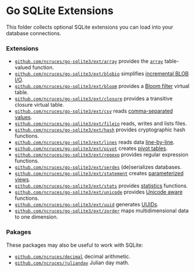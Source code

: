 # Go SQLite Extensions

This folder collects optional SQLite extensions
you can load into your database connections.

### Extensions

- [`github.com/ncruces/go-sqlite3/ext/array`](https://pkg.go.dev/github.com/ncruces/go-sqlite3/ext/array)
  provides the [`array`](https://sqlite.org/carray.html) table-valued function.
- [`github.com/ncruces/go-sqlite3/ext/blobio`](https://pkg.go.dev/github.com/ncruces/go-sqlite3/ext/blobio)
  simplifies [incremental BLOB I/O](https://sqlite.org/c3ref/blob_open.html).
- [`github.com/ncruces/go-sqlite3/ext/bloom`](https://pkg.go.dev/github.com/ncruces/go-sqlite3/ext/bloom)
  provides a [Bloom filter](https://github.com/nalgeon/sqlean/issues/27#issuecomment-1002267134) virtual table.
- [`github.com/ncruces/go-sqlite3/ext/closure`](https://pkg.go.dev/github.com/ncruces/go-sqlite3/ext/closure)
  provides a transitive closure virtual table.
- [`github.com/ncruces/go-sqlite3/ext/csv`](https://pkg.go.dev/github.com/ncruces/go-sqlite3/ext/csv)
  reads [comma-separated values](https://sqlite.org/csv.html).
- [`github.com/ncruces/go-sqlite3/ext/fileio`](https://pkg.go.dev/github.com/ncruces/go-sqlite3/ext/fileio)
  reads, writes and lists files.
- [`github.com/ncruces/go-sqlite3/ext/hash`](https://pkg.go.dev/github.com/ncruces/go-sqlite3/ext/hash)
  provides cryptographic hash functions.
- [`github.com/ncruces/go-sqlite3/ext/lines`](https://pkg.go.dev/github.com/ncruces/go-sqlite3/ext/lines)
  reads data [line-by-line](https://github.com/asg017/sqlite-lines).
- [`github.com/ncruces/go-sqlite3/ext/pivot`](https://pkg.go.dev/github.com/ncruces/go-sqlite3/ext/pivot)
  creates [pivot tables](https://github.com/jakethaw/pivot_vtab).
- [`github.com/ncruces/go-sqlite3/ext/regexp`](https://pkg.go.dev/github.com/ncruces/go-sqlite3/ext/regexp)
  provides regular expression functions.
- [`github.com/ncruces/go-sqlite3/ext/serdes`](https://pkg.go.dev/github.com/ncruces/go-sqlite3/ext/serdes)
  (de)serializes databases.
- [`github.com/ncruces/go-sqlite3/ext/statement`](https://pkg.go.dev/github.com/ncruces/go-sqlite3/ext/statement)
  creates [parameterized views](https://github.com/0x09/sqlite-statement-vtab).
- [`github.com/ncruces/go-sqlite3/ext/stats`](https://pkg.go.dev/github.com/ncruces/go-sqlite3/ext/stats)
  provides [statistics](https://www.oreilly.com/library/view/sql-in-a/9780596155322/ch04s02.html) functions.
- [`github.com/ncruces/go-sqlite3/ext/unicode`](https://pkg.go.dev/github.com/ncruces/go-sqlite3/ext/unicode)
  provides [Unicode aware](https://sqlite.org/src/dir/ext/icu) functions.
- [`github.com/ncruces/go-sqlite3/ext/uuid`](https://pkg.go.dev/github.com/ncruces/go-sqlite3/ext/uuid)
  generates [UUIDs](https://en.wikipedia.org/wiki/Universally_unique_identifier).
- [`github.com/ncruces/go-sqlite3/ext/zorder`](https://pkg.go.dev/github.com/ncruces/go-sqlite3/ext/zorder)
  maps multidimensional data to one dimension.

### Pakages

These packages may also be useful to work with SQLite:

- [`github.com/ncruces/decimal`](https://pkg.go.dev/github.com/ncruces/decimal)
  decimal arithmetic.
- [`github.com/ncruces/julianday`](https://pkg.go.dev/github.com/ncruces/julianday)
  Julian day math.